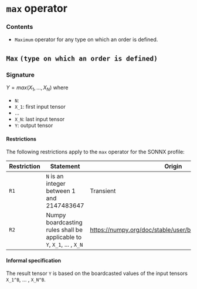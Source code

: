 # `max` operator
### Contents
- `Maximum` operator for any type on which an order is defined.
## `Max`  `(type on which an order is defined)`

### Signature
$Y = max(X_1, ... , X_N)$
where

- `N`: 
- `X_1`: first input tensor
- ...
- `X_N`: last input tensor
- `Y`: output tensor

#### Restrictions
The following restrictions apply to the `max` operator for the SONNX profile:

| Restriction    | Statement | Origin |
| -------- | ------- | ------- |
| `R1` | `N` is an integer between 1 and 2147483647 | Transient |
| `R2` | Numpy boardcasting rules shall be applicable to `Y`, `X_1`, ... , `X_N` | https://numpy.org/doc/stable/user/basics.broadcasting.html |

 #### Informal specification

The result tensor `Y` is based on the boardcasted values of the input tensors `X_1^B`, ... , `X_N^B`.
